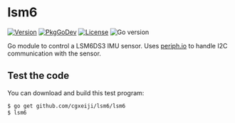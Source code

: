 # lsm6

[![Version](https://img.shields.io/github/v/tag/cgxeiji/lsm6?sort=semver)](https://github.com/cgxeiji/lsm6/releases)
[![PkgGoDev](https://pkg.go.dev/badge/github.com/cgxeiji/lsm6)](https://pkg.go.dev/github.com/cgxeiji/lsm6)
[![License](https://img.shields.io/github/license/cgxeiji/lsm6)](https://github.com/cgxeiji/lsm6/blob/master/LICENSE)
![Go version](https://img.shields.io/github/go-mod/go-version/cgxeiji/lsm6)

Go module to control a LSM6DS3 IMU sensor. Uses
[periph.io](https://periph.io/) to handle I2C communication with the sensor.

## Test the code

You can download and build this test program:

```sh
$ go get github.com/cgxeiji/lsm6/lsm6
$ lsm6
```
